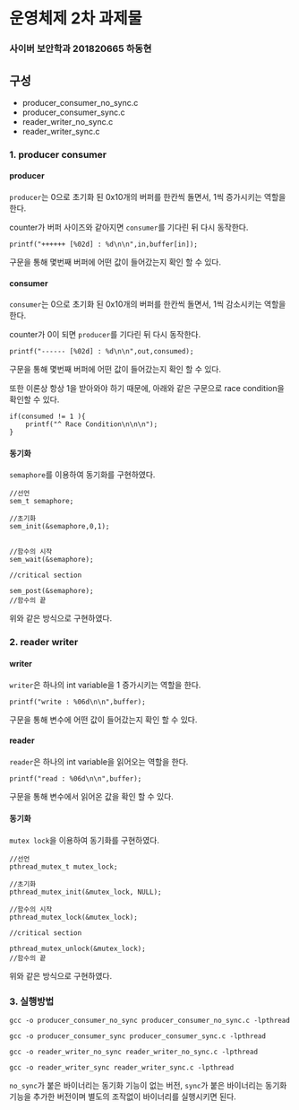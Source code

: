 # 운영체제 2차 과제물             

### 사이버 보안학과 201820665 하동현

## 구성

* producer_consumer_no_sync.c
* producer_consumer_sync.c
* reader_writer_no_sync.c
* reader_writer_sync.c

### 1. producer consumer

#### producer

```producer```는 0으로 초기화 된 0x10개의 버퍼를 한칸씩 돌면서, 1씩 증가시키는 역할을 한다.

counter가 버퍼 사이즈와 같아지면 ```consumer```를 기다린 뒤 다시 동작한다.

    printf("++++++ [%02d] : %d\n\n",in,buffer[in]);

구문을 통해 몇번째 버퍼에 어떤 값이 들어갔는지 확인 할 수 있다.


#### consumer

```consumer```는 0으로 초기화 된 0x10개의 버퍼를 한칸씩 돌면서, 1씩 감소시키는 역할을 한다.

counter가 0이 되면 ```producer```를 기다린 뒤 다시 동작한다.

    printf("------ [%02d] : %d\n\n",out,consumed);
    
구문을 통해 몇번째 버퍼에 어떤 값이 들어갔는지 확인 할 수 있다.


또한 이론상 항상 1을 받아와야 하기 때문에, 아래와 같은 구문으로 race condition을 확인할 수 있다.

    if(consumed != 1 ){
        printf("^ Race Condition\n\n\n");
    }

#### 동기화

```semaphore```를 이용하여 동기화를 구현하였다.

    //선언
    sem_t semaphore;

    //초기화
    sem_init(&semaphore,0,1);


    //함수의 시작
    sem_wait(&semaphore);

    //critical section

    sem_post(&semaphore);
    //함수의 끝

위와 같은 방식으로 구현하였다.

### 2. reader writer

#### writer


```writer```은 하나의 int variable을 1 증가시키는 역할을 한다.

    printf("write : %06d\n\n",buffer);  

구문을 통해 변수에 어떤 값이 들어갔는지 확인 할 수 있다.


#### reader


```reader```은 하나의 int variable을 읽어오는 역할을 한다.

    printf("read : %06d\n\n",buffer);  

구문을 통해 변수에서 읽어온 값을 확인 할 수 있다.

#### 동기화

```mutex lock```을 이용하여 동기화를 구현하였다.


    //선언
    pthread_mutex_t mutex_lock;

    //초기화
    pthread_mutex_init(&mutex_lock, NULL);

    //함수의 시작
    pthread_mutex_lock(&mutex_lock);

    //critical section

    pthread_mutex_unlock(&mutex_lock);
    //함수의 끝

위와 같은 방식으로 구현하였다.


### 3. 실행방법

    gcc -o producer_consumer_no_sync producer_consumer_no_sync.c -lpthread

    gcc -o producer_consumer_sync producer_consumer_sync.c -lpthread

    gcc -o reader_writer_no_sync reader_writer_no_sync.c -lpthread

    gcc -o reader_writer_sync reader_writer_sync.c -lpthread


```no_sync```가 붙은 바이너리는 동기화 기능이 없는 버전, ```sync```가 붙은 바이너리는 동기화 기능을 추가한 버전이며 별도의 조작없이 바이너리를 실행시키면 된다.

